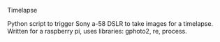 Timelapse

Python script to trigger Sony a-58 DSLR to take images for a timelapse.
Written for a raspberry pi, uses libraries: gphoto2, re, process.
